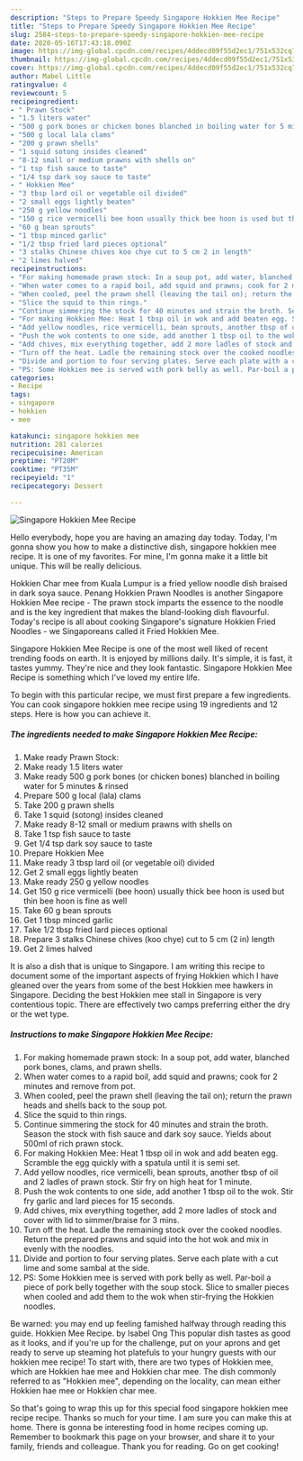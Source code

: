 ```yaml
---
description: "Steps to Prepare Speedy Singapore Hokkien Mee Recipe"
title: "Steps to Prepare Speedy Singapore Hokkien Mee Recipe"
slug: 2584-steps-to-prepare-speedy-singapore-hokkien-mee-recipe
date: 2020-05-16T17:43:18.090Z
image: https://img-global.cpcdn.com/recipes/4ddecd09f55d2ec1/751x532cq70/singapore-hokkien-mee-recipe-recipe-main-photo.jpg
thumbnail: https://img-global.cpcdn.com/recipes/4ddecd09f55d2ec1/751x532cq70/singapore-hokkien-mee-recipe-recipe-main-photo.jpg
cover: https://img-global.cpcdn.com/recipes/4ddecd09f55d2ec1/751x532cq70/singapore-hokkien-mee-recipe-recipe-main-photo.jpg
author: Mabel Little
ratingvalue: 4
reviewcount: 5
recipeingredient:
- " Prawn Stock"
- "1.5 liters water"
- "500 g pork bones or chicken bones blanched in boiling water for 5 minutes  rinsed"
- "500 g local lala clams"
- "200 g prawn shells"
- "1 squid sotong insides cleaned"
- "8-12 small or medium prawns with shells on"
- "1 tsp fish sauce to taste"
- "1/4 tsp dark soy sauce to taste"
- " Hokkien Mee"
- "3 tbsp lard oil or vegetable oil divided"
- "2 small eggs lightly beaten"
- "250 g yellow noodles"
- "150 g rice vermicelli bee hoon usually thick bee hoon is used but thin bee hoon is fine as well"
- "60 g bean sprouts"
- "1 tbsp minced garlic"
- "1/2 tbsp fried lard pieces optional"
- "3 stalks Chinese chives koo chye cut to 5 cm 2 in length"
- "2 limes halved"
recipeinstructions:
- "For making homemade prawn stock: In a soup pot, add water, blanched pork bones, clams, and prawn shells."
- "When water comes to a rapid boil, add squid and prawns; cook for 2 minutes and remove from pot."
- "When cooled, peel the prawn shell (leaving the tail on); return the prawn heads and shells back to the soup pot."
- "Slice the squid to thin rings."
- "Continue simmering the stock for 40 minutes and strain the broth. Season the stock with fish sauce and dark soy sauce. Yields about 500ml of rich prawn stock."
- "For making Hokkien Mee: Heat 1 tbsp oil in wok and add beaten egg. Scramble the egg quickly with a spatula until it is semi set."
- "Add yellow noodles, rice vermicelli, bean sprouts, another tbsp of oil and 2 ladles of prawn stock. Stir fry on high heat for 1 minute."
- "Push the wok contents to one side, add another 1 tbsp oil to the wok. Stir fry garlic and lard pieces for 15 seconds."
- "Add chives, mix everything together, add 2 more ladles of stock and cover with lid to simmer/braise for 3 mins."
- "Turn off the heat. Ladle the remaining stock over the cooked noodles. Return the prepared prawns and squid into the hot wok and mix in evenly with the noodles."
- "Divide and portion to four serving plates. Serve each plate with a cut lime and some sambal at the side."
- "PS: Some Hokkien mee is served with pork belly as well. Par-boil a piece of pork belly together with the soup stock. Slice to smaller pieces when cooled and add them to the wok when stir-frying the Hokkien noodles."
categories:
- Recipe
tags:
- singapore
- hokkien
- mee

katakunci: singapore hokkien mee 
nutrition: 281 calories
recipecuisine: American
preptime: "PT20M"
cooktime: "PT35M"
recipeyield: "1"
recipecategory: Dessert

---
```



![Singapore Hokkien Mee Recipe](https://img-global.cpcdn.com/recipes/4ddecd09f55d2ec1/751x532cq70/singapore-hokkien-mee-recipe-recipe-main-photo.jpg)

Hello everybody, hope you are having an amazing day today. Today, I'm gonna show you how to make a distinctive dish, singapore hokkien mee recipe. It is one of my favorites. For mine, I'm gonna make it a little bit unique. This will be really delicious.

Hokkien Char mee from Kuala Lumpur is a fried yellow noodle dish braised in dark soya sauce. Penang Hokkien Prawn Noodles is another Singapore Hokkien Mee recipe - The prawn stock imparts the essence to the noodle and is the key ingredient that makes the bland-looking dish flavourful. Today&#39;s recipe is all about cooking Singapore&#39;s signature Hokkien Fried Noodles - we Singaporeans called it Fried Hokkien Mee.

Singapore Hokkien Mee Recipe is one of the most well liked of recent trending foods on earth. It is enjoyed by millions daily. It's simple, it is fast, it tastes yummy. They're nice and they look fantastic. Singapore Hokkien Mee Recipe is something which I've loved my entire life.


To begin with this particular recipe, we must first prepare a few ingredients. You can cook singapore hokkien mee recipe using 19 ingredients and 12 steps. Here is how you can achieve it.

<!--inarticleads1-->

##### The ingredients needed to make Singapore Hokkien Mee Recipe:

1. Make ready  Prawn Stock:
1. Make ready 1.5 liters water
1. Make ready 500 g pork bones (or chicken bones) blanched in boiling water for 5 minutes &amp; rinsed
1. Prepare 500 g local (lala) clams
1. Take 200 g prawn shells
1. Take 1 squid (sotong) insides cleaned
1. Make ready 8-12 small or medium prawns with shells on
1. Take 1 tsp fish sauce to taste
1. Get 1/4 tsp dark soy sauce to taste
1. Prepare  Hokkien Mee
1. Make ready 3 tbsp lard oil (or vegetable oil) divided
1. Get 2 small eggs lightly beaten
1. Make ready 250 g yellow noodles
1. Get 150 g rice vermicelli (bee hoon) usually thick bee hoon is used but thin bee hoon is fine as well
1. Take 60 g bean sprouts
1. Get 1 tbsp minced garlic
1. Take 1/2 tbsp fried lard pieces optional
1. Prepare 3 stalks Chinese chives (koo chye) cut to 5 cm (2 in) length
1. Get 2 limes halved


It is also a dish that is unique to Singapore. I am writing this recipe to document some of the important aspects of frying Hokkien which I have gleaned over the years from some of the best Hokkien mee hawkers in Singapore. Deciding the best Hokkien mee stall in Singapore is very contentious topic. There are effectively two camps preferring either the dry or the wet type. 

<!--inarticleads2-->

##### Instructions to make Singapore Hokkien Mee Recipe:

1. For making homemade prawn stock: In a soup pot, add water, blanched pork bones, clams, and prawn shells.
1. When water comes to a rapid boil, add squid and prawns; cook for 2 minutes and remove from pot.
1. When cooled, peel the prawn shell (leaving the tail on); return the prawn heads and shells back to the soup pot.
1. Slice the squid to thin rings.
1. Continue simmering the stock for 40 minutes and strain the broth. Season the stock with fish sauce and dark soy sauce. Yields about 500ml of rich prawn stock.
1. For making Hokkien Mee: Heat 1 tbsp oil in wok and add beaten egg. Scramble the egg quickly with a spatula until it is semi set.
1. Add yellow noodles, rice vermicelli, bean sprouts, another tbsp of oil and 2 ladles of prawn stock. Stir fry on high heat for 1 minute.
1. Push the wok contents to one side, add another 1 tbsp oil to the wok. Stir fry garlic and lard pieces for 15 seconds.
1. Add chives, mix everything together, add 2 more ladles of stock and cover with lid to simmer/braise for 3 mins.
1. Turn off the heat. Ladle the remaining stock over the cooked noodles. Return the prepared prawns and squid into the hot wok and mix in evenly with the noodles.
1. Divide and portion to four serving plates. Serve each plate with a cut lime and some sambal at the side.
1. PS: Some Hokkien mee is served with pork belly as well. Par-boil a piece of pork belly together with the soup stock. Slice to smaller pieces when cooled and add them to the wok when stir-frying the Hokkien noodles.


Be warned: you may end up feeling famished halfway through reading this guide. Hokkien Mee Recipe. by Isabel Ong This popular dish tastes as good as it looks, and if you&#39;re up for the challenge, put on your aprons and get ready to serve up steaming hot platefuls to your hungry guests with our hokkien mee recipe! To start with, there are two types of Hokkien mee, which are Hokkien hae mee and Hokkien char mee. The dish commonly referred to as &#34;Hokkien mee&#34;, depending on the locality, can mean either Hokkien hae mee or Hokkien char mee. 

So that's going to wrap this up for this special food singapore hokkien mee recipe recipe. Thanks so much for your time. I am sure you can make this at home. There is gonna be interesting food in home recipes coming up. Remember to bookmark this page on your browser, and share it to your family, friends and colleague. Thank you for reading. Go on get cooking!
